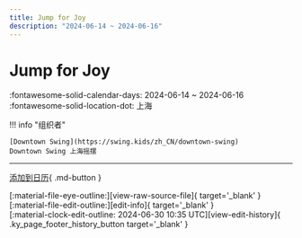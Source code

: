 ```yaml
---
title: Jump for Joy
description: "2024-06-14 ~ 2024-06-16"
---
```


# Jump for Joy 

:fontawesome-solid-calendar-days: 2024-06-14 ~ 2024-06-16  
:fontawesome-solid-location-dot: 上海  

!!! info "组织者"

    [Downtown Swing](https://swing.kids/zh_CN/downtown-swing)  
    Downtown Swing 上海摇摆  

---

[添加到日历](https://swing.news/ics/zh-Hans/2024/zh_CN/jump-for-joy-2024.ics){ .md-button }

<div class="ky_page_footer" markdown>
<div class="ky_page_footer_trailing" markdown="span">
[:material-file-eye-outline:][view-raw-source-file]{ target='_blank' }
[:material-file-edit-outline:][edit-info]{ target='_blank' }
</div>
<div class="ky_page_footer_leading" markdown="span">
[:material-clock-edit-outline: 2024-06-30 10:35 UTC][view-edit-history]{ .ky_page_footer_history_button target='_blank' }
</div>
</div>

[view-raw-source-file]: https://github.com/swingdance/events/blob/main/2024/zh_CN/jump-for-joy-2024.json "查看原始源文件"
[edit-info]: https://github.com/swingdance/events/issues/new?assignees=&labels=update+event&projects=&template=03-update_entity.yml&title=%5B2024%2Fzh_CN%5D%20Update%20Event%3A%20Jump%20for%20Joy&region=zh_CN&year=2024&id=jump-for-joy-2024&name=Jump%20for%20Joy&org_id=downtown-swing "编辑信息"

[view-edit-history]: https://github.com/swingdance/events/commits/main/2024/zh_CN/jump-for-joy-2024.json "查看编辑历史"
